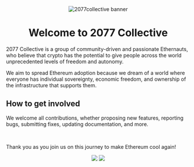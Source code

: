 <div align="center">
   <img src="https://github.com/2077-Collective/.github/assets/46662771/714b9912-cd8d-407f-8617-c38fc76a475b.png" alt="2077collective banner" />
  <h1>Welcome to 2077 Collective</h1>
</div>

<p align="left">2077 Collective is a group of community-driven and passionate Ethernauts, who believe that crypto has the potential to give people across the world unprecedented levels of freedom and autonomy.

We aim to spread Ethereum adoption because we dream of a world where everyone has individual sovereignty, economic freedom, and ownership of the infrastructure that supports them.

</p>

## How to get involved

We welcome all contributions, whether proposing new features, reporting bugs, submitting fixes, updating documentation, and more.

<!-- You can find helpful notes and a contributing guide to help you get started <a href="https://github.com/2077-Collective/Contributing">here</a> -->

<br> 

Thank you as you join us on this journey to make Ethereum cool again!

<p align="center">
<a href="http://discord.gg/2077collective"><img src="https://img.shields.io/badge/Discord-5865F2?style=for-the-badge&logo=discord&logoColor=white"></a>
<a href="https://x.com/2077collective"><img src="https://img.shields.io/badge/X-000000?style=for-the-badge&logo=x&logoColor=white"></a>
</p>  

